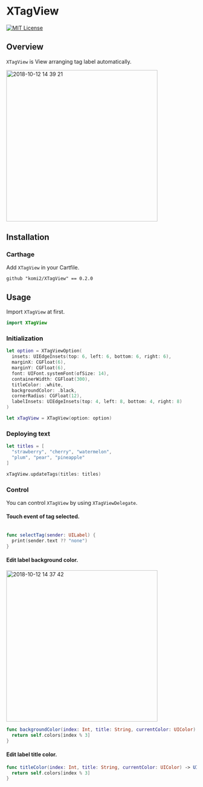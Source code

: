 # XTagView

[![MIT License](http://img.shields.io/badge/license-MIT-blue.svg?style=flat)](LICENSE)

## Overview

`XTagView` is View arranging tag label automatically.

<img width="400" alt="2018-10-12 14 39 21" src="https://user-images.githubusercontent.com/2538808/46849958-c5f74680-ce2c-11e8-81b3-3b239e6a7084.png">



## Installation

### Carthage

Add `XTagView` in your Cartfile.

```
github "komi2/XTagView" == 0.2.0
```

## Usage

Import `XTagView` at first.

```swift
import XTagView
```
### Initialization

```swift
let option = XTagViewOption(
  insets: UIEdgeInsets(top: 6, left: 6, bottom: 6, right: 6),
  marginX: CGFloat(6),
  marginY: CGFloat(6),
  font: UIFont.systemFont(ofSize: 14),
  containerWidth: CGFloat(300),
  titleColor: .white,
  backgroundColor: .black,
  cornerRadius: CGFloat(12),
  labelInsets: UIEdgeInsets(top: 4, left: 8, bottom: 4, right: 8)
)

let xTagView = XTagView(option: option)
```

### Deploying text

```swift
let titles = [
  "strawberry", "cherry", "watermelon",
  "plum", "pear", "pineapple"
]

xTagView.updateTags(titles: titles)
```

### Control

You can control `XTagView` by using `XTagViewDelegate`.

#### Touch event of tag selected.

```swift
  
func selectTag(sender: UILabel) {
  print(sender.text ?? "none")
}
```

#### Edit label background color.

<img width="400" alt="2018-10-12 14 37 42" src="https://user-images.githubusercontent.com/2538808/46851494-a236ff00-ce32-11e8-8c2e-67839f23f128.png">


```swift
func backgroundColor(index: Int, title: String, currentColor: UIColor) -> UIColor {
  return self.colors[index % 3]
}
```

#### Edit label title color.

```swift
func titleColor(index: Int, title: String, currentColor: UIColor) -> UIColor {
  return self.colors[index % 3]
}
```

